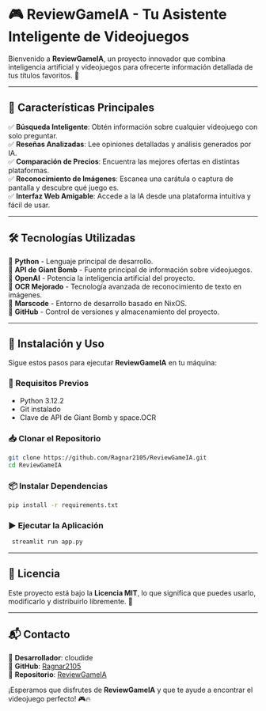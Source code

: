 # 🎮 ReviewGameIA - Tu Asistente Inteligente de Videojuegos

Bienvenido a **ReviewGameIA**, un proyecto innovador que combina inteligencia artificial y videojuegos para ofrecerte información detallada de tus títulos favoritos. 🚀

---

## 🌟 Características Principales

✅ **Búsqueda Inteligente**: Obtén información sobre cualquier videojuego con solo preguntar.  
✅ **Reseñas Analizadas**: Lee opiniones detalladas y análisis generados por IA.  
✅ **Comparación de Precios**: Encuentra las mejores ofertas en distintas plataformas.  
✅ **Reconocimiento de Imágenes**: Escanea una carátula o captura de pantalla y descubre qué juego es.  
✅ **Interfaz Web Amigable**: Accede a la IA desde una plataforma intuitiva y fácil de usar.  

---

## 🛠️ Tecnologías Utilizadas

🔹 **Python** - Lenguaje principal de desarrollo.  
🔹 **API de Giant Bomb** - Fuente principal de información sobre videojuegos.  
🔹 **OpenAI** - Potencia la inteligencia artificial del proyecto.  
🔹 **OCR Mejorado** - Tecnología avanzada de reconocimiento de texto en imágenes.  
🔹 **Marscode** - Entorno de desarrollo basado en NixOS.  
🔹 **GitHub** - Control de versiones y almacenamiento del proyecto.  

---

## 🚀 Instalación y Uso

Sigue estos pasos para ejecutar **ReviewGameIA** en tu máquina:

### 🔧 Requisitos Previos
- Python 3.12.2
- Git instalado
- Clave de API de Giant Bomb y space.OCR

### 📥 Clonar el Repositorio
```bash
git clone https://github.com/Ragnar2105/ReviewGameIA.git
cd ReviewGameIA
```

### 📦 Instalar Dependencias
```bash
pip install -r requirements.txt
```

### ▶️ Ejecutar la Aplicación
```bash
 streamlit run app.py
```


---

## 📜 Licencia

Este proyecto está bajo la **Licencia MIT**, lo que significa que puedes usarlo, modificarlo y distribuirlo libremente. 🎉

---

## 📬 Contacto

📧 **Desarrollador**: cloudide  
🐙 **GitHub**: [Ragnar2105](https://github.com/Ragnar2105)  
📌 **Repositorio**: [ReviewGameIA](https://github.com/Ragnar2105/ReviewGameIA)  

¡Esperamos que disfrutes de **ReviewGameIA** y que te ayude a encontrar el videojuego perfecto! 🎮🔥

